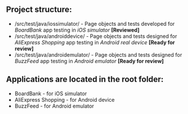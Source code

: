 ## Project structure:
- /src/test/java/iossimulator/ - Page objects and tests developed for *BoardBank* app testing in *iOS simulator* **[Reviewed]**
- /src/test/java/androiddevice/ - Page objects and tests designed for *AliExpress Shopping* app testing in *Android real device* **[Ready for review]**
- /src/test/java/androidemulator/ - Page objects and tests designed for *BuzzFeed* app testing in *Android emulator* **[Ready for review]**

## Applications are located in the root folder:
- BoardBank - for iOS simulator
- AliExpress Shopping - for Android device
- BuzzFeed  - for Android emulator